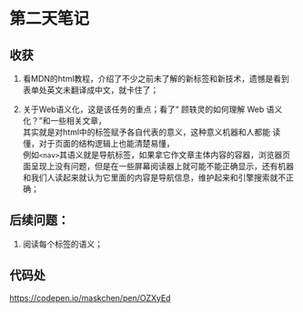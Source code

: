 # 第二天笔记
## 收获
1. 看MDN的html教程，介绍了不少之前未了解的新标签和新技术，遗憾是看到表单处英文未翻译成中文，就卡住了；

2. 关于Web语义化，这是该任务的重点；看了“ 顾轶灵的如何理解 Web 语义化？”和一些相关文章，  
其实就是对html中的标签赋予各自代表的意义，这种意义机器和人都能 读懂，对于页面的结构逻辑上也能清楚易懂，  
例如`<nav>`其语义就是导航标签，如果拿它作文章主体内容的容器，浏览器页面呈现上没有问题，但是在一些屏幕阅读器上就可能不能正确显示，还有机器和我们人读起来就认为它里面的内容是导航信息，维护起来和引擎搜索就不正确；
  
## 后续问题：
1. 阅读每个标签的语义；

## 代码处
 <https://codepen.io/maskchen/pen/OZXyEd>
